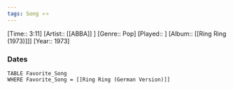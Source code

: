 ```yaml
---
tags: Song ⭐⭐ 
---
```

[Time:: 3:11]
[Artist:: [[ABBA]] ]
[Genre:: Pop]
[Played:: ]
[Album:: [[Ring Ring (1973)]]]
[Year:: 1973]
### Dates
````dataview
TABLE Favorite_Song
WHERE Favorite_Song = [[Ring Ring (German Version)]]
````